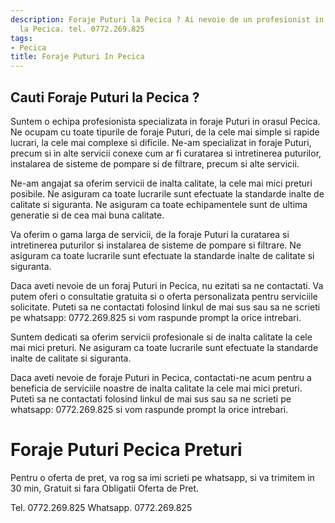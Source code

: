 ```yaml
---
description: Foraje Puturi la Pecica ? Ai nevoie de un profesionist in Foraje Puturi
  la Pecica. tel. 0772.269.825
tags:
- Pecica
title: Foraje Puturi In Pecica
---
```



## Cauti Foraje Puturi la Pecica ?

Suntem o echipa profesionista specializata in foraje Puturi in orasul Pecica. Ne ocupam cu toate tipurile de foraje Puturi, de la cele mai simple si rapide lucrari, la cele mai complexe si dificile. Ne-am specializat in foraje Puturi, precum si in alte servicii conexe cum ar fi curatarea si intretinerea puturilor, instalarea de sisteme de pompare si de filtrare, precum si alte servicii.

Ne-am angajat sa oferim servicii de inalta calitate, la cele mai mici preturi posibile. Ne asiguram ca toate lucrarile sunt efectuate la standarde inalte de calitate si siguranta. Ne asiguram ca toate echipamentele sunt de ultima generatie si de cea mai buna calitate.

Va oferim o gama larga de servicii, de la foraje Puturi la curatarea si intretinerea puturilor si instalarea de sisteme de pompare si filtrare. Ne asiguram ca toate lucrarile sunt efectuate la standarde inalte de calitate si siguranta.

Daca aveti nevoie de un foraj Puturi in Pecica, nu ezitati sa ne contactati. Va putem oferi o consultatie gratuita si o oferta personalizata pentru serviciile solicitate. Puteti sa ne contactati folosind linkul de mai sus sau sa ne scrieti pe whatsapp: 0772.269.825 si vom raspunde prompt la orice intrebari.

Suntem dedicati sa oferim servicii profesionale si de inalta calitate la cele mai mici preturi. Ne asiguram ca toate lucrarile sunt efectuate la standarde inalte de calitate si siguranta.

Daca aveti nevoie de foraje Puturi in Pecica, contactati-ne acum pentru a beneficia de serviciile noastre de inalta calitate la cele mai mici preturi. Puteti sa ne contactati folosind linkul de mai sus sau sa ne scrieti pe whatsapp: 0772.269.825 si vom raspunde prompt la orice intrebari.

# Foraje Puturi Pecica Preturi
Pentru o oferta de pret, va rog sa imi scrieti pe whatsapp, si va trimitem in 30 min, Gratuit si fara Obligatii Oferta de Pret.

Tel. 0772.269.825
Whatsapp. 0772.269.825
